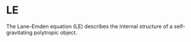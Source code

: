 # LE
The Lane-Emden equation (LE) describes the internal structure of a self-gravitating polytropic object.
